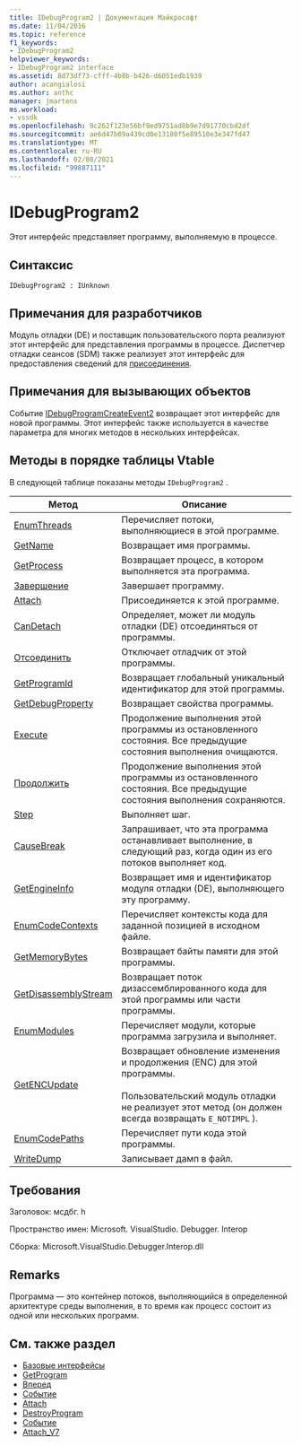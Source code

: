 ```yaml
---
title: IDebugProgram2 | Документация Майкрософт
ms.date: 11/04/2016
ms.topic: reference
f1_keywords:
- IDebugProgram2
helpviewer_keywords:
- IDebugProgram2 interface
ms.assetid: 8d73df73-cfff-4b8b-b426-d6051edb1939
author: acangialosi
ms.author: anthc
manager: jmartens
ms.workload:
- vssdk
ms.openlocfilehash: 9c262f123e56bf9ed9751ad8b9e7d91770cbd2df
ms.sourcegitcommit: ae6d47b09a439cd0e13180f5e89510e3e347fd47
ms.translationtype: MT
ms.contentlocale: ru-RU
ms.lasthandoff: 02/08/2021
ms.locfileid: "99887111"
---
```

# <a name="idebugprogram2"></a>IDebugProgram2
Этот интерфейс представляет программу, выполняемую в процессе.

## <a name="syntax"></a>Синтаксис

```
IDebugProgram2 : IUnknown
```

## <a name="notes-for-implementers"></a>Примечания для разработчиков
 Модуль отладки (DE) и поставщик пользовательского порта реализуют этот интерфейс для представления программы в процессе. Диспетчер отладки сеансов (SDM) также реализует этот интерфейс для предоставления сведений для [присоединения](../../../extensibility/debugger/reference/idebugprogram2-attach.md).

## <a name="notes-for-callers"></a>Примечания для вызывающих объектов
 Событие [IDebugProgramCreateEvent2](../../../extensibility/debugger/reference/idebugprogramcreateevent2.md) возвращает этот интерфейс для новой программы. Этот интерфейс также используется в качестве параметра для многих методов в нескольких интерфейсах.

## <a name="methods-in-vtable-order"></a>Методы в порядке таблицы Vtable
 В следующей таблице показаны методы `IDebugProgram2` .

|Метод|Описание|
|------------|-----------------|
|[EnumThreads](../../../extensibility/debugger/reference/idebugprogram2-enumthreads.md)|Перечисляет потоки, выполняющиеся в этой программе.|
|[GetName](../../../extensibility/debugger/reference/idebugprogram2-getname.md)|Возвращает имя программы.|
|[GetProcess](../../../extensibility/debugger/reference/idebugprogram2-getprocess.md)|Возвращает процесс, в котором выполняется эта программа.|
|[Завершение](../../../extensibility/debugger/reference/idebugprogram2-terminate.md)|Завершает программу.|
|[Attach](../../../extensibility/debugger/reference/idebugprogram2-attach.md)|Присоединяется к этой программе.|
|[CanDetach](../../../extensibility/debugger/reference/idebugprogram2-candetach.md)|Определяет, может ли модуль отладки (DE) отсоединяться от программы.|
|[Отсоединить](../../../extensibility/debugger/reference/idebugprogram2-detach.md)|Отключает отладчик от этой программы.|
|[GetProgramId](../../../extensibility/debugger/reference/idebugprogram2-getprogramid.md)|Возвращает глобальный уникальный идентификатор для этой программы.|
|[GetDebugProperty](../../../extensibility/debugger/reference/idebugprogram2-getdebugproperty.md)|Возвращает свойства программы.|
|[Execute](../../../extensibility/debugger/reference/idebugprogram2-execute.md)|Продолжение выполнения этой программы из остановленного состояния. Все предыдущие состояния выполнения очищаются.|
|[Продолжить](../../../extensibility/debugger/reference/idebugprogram2-continue.md)|Продолжение выполнения этой программы из остановленного состояния. Все предыдущие состояния выполнения сохраняются.|
|[Step](../../../extensibility/debugger/reference/idebugprogram2-step.md)|Выполняет шаг.|
|[CauseBreak](../../../extensibility/debugger/reference/idebugprogram2-causebreak.md)|Запрашивает, что эта программа останавливает выполнение, в следующий раз, когда один из его потоков выполняет код.|
|[GetEngineInfo](../../../extensibility/debugger/reference/idebugprogram2-getengineinfo.md)|Возвращает имя и идентификатор модуля отладки (DE), выполняющего эту программу.|
|[EnumCodeContexts](../../../extensibility/debugger/reference/idebugprogram2-enumcodecontexts.md)|Перечисляет контексты кода для заданной позицией в исходном файле.|
|[GetMemoryBytes](../../../extensibility/debugger/reference/idebugprogram2-getmemorybytes.md)|Возвращает байты памяти для этой программы.|
|[GetDisassemblyStream](../../../extensibility/debugger/reference/idebugprogram2-getdisassemblystream.md)|Возвращает поток дизассемблированного кода для этой программы или части программы.|
|[EnumModules](../../../extensibility/debugger/reference/idebugprogram2-enummodules.md)|Перечисляет модули, которые программа загрузила и выполняет.|
|[GetENCUpdate](../../../extensibility/debugger/reference/idebugprogram2-getencupdate.md)|Возвращает обновление изменения и продолжения (ENC) для этой программы.<br /><br /> Пользовательский модуль отладки не реализует этот метод (он должен всегда возвращать `E_NOTIMPL` ).|
|[EnumCodePaths](../../../extensibility/debugger/reference/idebugprogram2-enumcodepaths.md)|Перечисляет пути кода этой программы.|
|[WriteDump](../../../extensibility/debugger/reference/idebugprogram2-writedump.md)|Записывает дамп в файл.|

## <a name="requirements"></a>Требования
 Заголовок: мсдбг. h

 Пространство имен: Microsoft. VisualStudio. Debugger. Interop

 Сборка: Microsoft.VisualStudio.Debugger.Interop.dll

## <a name="remarks"></a>Remarks
 Программа — это контейнер потоков, выполняющийся в определенной архитектуре среды выполнения, в то время как процесс состоит из одной или нескольких программ.

## <a name="see-also"></a>См. также раздел
- [Базовые интерфейсы](../../../extensibility/debugger/reference/core-interfaces.md)
- [GetProgram](../../../extensibility/debugger/reference/idebugthread2-getprogram.md)
- [Вперед](../../../extensibility/debugger/reference/ienumdebugprograms2-next.md)
- [Событие](../../../extensibility/debugger/reference/idebugportevents2-event.md)
- [Attach](../../../extensibility/debugger/reference/idebugengine2-attach.md)
- [DestroyProgram](../../../extensibility/debugger/reference/idebugengine2-destroyprogram.md)
- [Событие](../../../extensibility/debugger/reference/idebugeventcallback2-event.md)
- [Attach_V7](../../../extensibility/debugger/reference/idebugprogramnode2-attach-v7.md)
